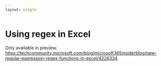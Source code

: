 ```yaml
---
layout: single
---
```


# Using regex in Excel
Only available in preview. 
https://techcommunity.microsoft.com/blog/microsoft365insiderblog/new-regular-expression-regex-functions-in-excel/4226334
